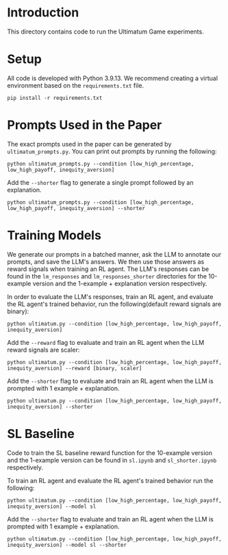 # Introduction
This directory contains code to run the Ultimatum Game experiments. 

# Setup
All code is developed with Python 3.9.13. We recommend creating a virtual environment based on the `requirements.txt` file.

```pip install -r requirements.txt```

# Prompts Used in the Paper
The exact prompts used in the paper can be generated by `ultimatum_prompts.py`. You can print out prompts by running the following:

```python ultimatum_prompts.py --condition [low_high_percentage, low_high_payoff, inequity_aversion]```

Add the `--shorter` flag to generate a single prompt followed by an explanation. 

```python ultimatum_prompts.py --condition [low_high_percentage, low_high_payoff, inequity_aversion] --shorter```

# Training Models
We generate our prompts in a batched manner, ask the LLM to annotate our prompts, and save the LLM's answers. We then use those answers as reward signals when training an RL agent. The LLM's responses can be found in the `lm_responses` and `lm_responses_shorter` directories for the 10-example version and the 1-example + explanation version respectively. 

In order to evaluate the LLM's responses, train an RL agent, and evaluate the RL agent's trained behavior, run the following(default reward signals are binary):

```python ultimatum.py --condition [low_high_percentage, low_high_payoff, inequity_aversion]```

Add the `--reward` flag to evaluate and train an RL agent when the LLM reward signals are scaler:

```python ultimatum.py --condition [low_high_percentage, low_high_payoff, inequity_aversion] --reward [binary, scaler]```

Add the `--shorter` flag to evaluate and train an RL agent when the LLM is prompted with 1 example + explanation. 

```python ultimatum.py --condition [low_high_percentage, low_high_payoff, inequity_aversion] --shorter```

# SL Baseline
Code to train the SL baseline reward function for the 10-example version and the 1-example version can be found in `sl.ipynb` and `sl_shorter.ipynb` respectively.

To train an RL agent and evaluate the RL agent's trained behavior run the following:

```python ultimatum.py --condition [low_high_percentage, low_high_payoff, inequity_aversion] --model sl```

Add the `--shorter` flag to evaluate and train an RL agent when the LLM is prompted with 1 example + explanation. 

```python ultimatum.py --condition [low_high_percentage, low_high_payoff, inequity_aversion] --model sl --shorter```
